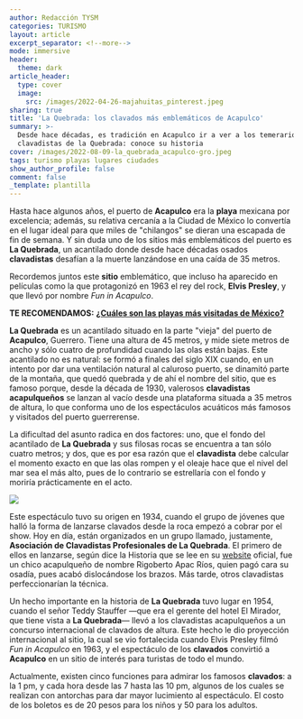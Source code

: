 ```yaml
---
author: Redacción TYSM
categories: TURISMO
layout: article
excerpt_separator: <!--more-->
mode: immersive
header:
  theme: dark
article_header:
  type: cover
  image:
    src: /images/2022-04-26-majahuitas_pinterest.jpeg
sharing: true
title: 'La Quebrada: los clavados más emblemáticos de Acapulco'
summary: >-
  Desde hace décadas, es tradición en Acapulco ir a ver a los temerarios
  clavadistas de la Quebrada: conoce su historia
cover: /images/2022-08-09-la_quebrada_acapulco-gro.jpeg
tags: turismo playas lugares ciudades
show_author_profile: false
comment: false
_template: plantilla
---
```







Hasta hace algunos años, el puerto de **Acapulco** era la **playa** mexicana por excelencia; además, su relativa cercanía a la Ciudad de México lo convertía en el lugar ideal para que miles de "chilangos" se dieran una escapada de fin de semana. Y sin duda uno de los sitios más emblemáticos del puerto es **La Quebrada**, un acantilado donde desde hace décadas osados **clavadistas** desafían a la muerte lanzándose en una caída de 35 metros.

Recordemos juntos este **sitio** emblemático, que incluso ha aparecido en películas como la que protagonizó en 1963 el rey del rock, **Elvis Presley**, y que llevó por nombre _Fun in Acapulco_.

**TE RECOMENDAMOS:** [**¿Cuáles son las playas más visitadas de México?**](https://blog.tonoysumariachi.com/turismo/2022/07/29/cuales-son-las-playas-mas-visitadas-de-mexico.html)

**La Quebrada** es un acantilado situado en la parte "vieja" del puerto de **Acapulco**, Guerrero. Tiene una altura de 45 metros, y mide siete metros de ancho y sólo cuatro de profundidad cuando las olas están bajas. Este acantilado no es natural: se formó a finales del siglo XIX cuando, en un intento por dar una ventilación natural al caluroso puerto, se dinamitó parte de la montaña, que quedó quebrada y de ahí el nombre del sitio, que es famoso porque, desde la década de 1930, valerosos **clavadistas** **acapulqueños** se lanzan al vacío desde una plataforma situada a 35 metros de altura, lo que conforma uno de los espectáculos acuáticos más famosos y visitados del puerto guerrerense.

La dificultad del asunto radica en dos factores: uno, que el fondo del acantilado de **La Quebrada** y sus filosas rocas se encuentra a tan sólo cuatro metros; y dos, que es por esa razón que el **clavadista** debe calcular el momento exacto en que las olas rompen y el oleaje hace que el nivel del mar sea el más alto, pues de lo contrario se estrellaría con el fondo y moriría prácticamente en el acto.

![](https://upload.wikimedia.org/wikipedia/commons/thumb/2/23/La_Quebrada%2C_Acapulco%2C_Guerrero_%2824685190940%29.jpg/731px-La_Quebrada%2C_Acapulco%2C_Guerrero_%2824685190940%29.jpg)

Este espectáculo tuvo su origen en 1934, cuando el grupo de jóvenes que halló la forma de lanzarse clavados desde la roca empezó a cobrar por el show. Hoy en día, están organizados en un grupo llamado, justamente, **Asociación de Clavadistas Profesionales de La Quebrada**. El primero de ellos en lanzarse, según dice la Historia que se lee en su [website](https://www.clavadistaslaquebrada.com/historia) oficial, fue un chico acapulqueño de nombre Rigoberto Apac Ríos, quien pagó cara su osadía, pues acabó dislocándose los brazos. Más tarde, otros clavadistas perfeccionarían la técnica.

Un hecho importante en la historia de **La Quebrada** tuvo lugar en 1954, cuando el señor Teddy Stauffer —que era el gerente del hotel El Mirador, que tiene vista a **La Quebrada**— llevó a los clavadistas acapulqueños a un concurso internacional de clavados de altura. Este hecho le dio proyección internacional al sitio, la cual se vio fortalecida cuando Elvis Presley filmó _Fun in Acapulco_ en 1963, y el espectáculo de los **clavados** convirtió a **Acapulco** en un sitio de interés para turistas de todo el mundo.

Actualmente, existen cinco funciones para admirar los famosos **clavados**: a la 1 pm, y cada hora desde las 7 hasta las 10 pm, algunos de los cuales se realizan con antorchas para dar mayor lucimiento al espectáculo. El costo de los boletos es de 20 pesos para los niños y 50 para los adultos.
